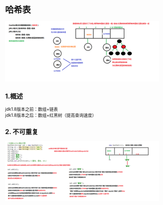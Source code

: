 # 哈希表

![](../.gitbook/assets/05hashset-ji-he-cun-chu-shu-ju-de-jie-gou-ha-xi-biao-%20%281%29%20%281%29.bmp)

## 1.概述

jdk1.8版本之前：数组+链表  
jdk1.8版本之后：数组+红黑树（提高查询速度）

## 2. 不可重复

![](../.gitbook/assets/06set-ji-he-cun-chu-yuan-su-bu-zhong-fu-de-yuan-li-.bmp)


